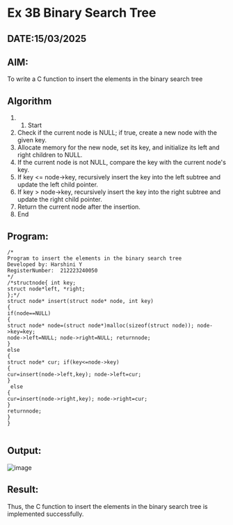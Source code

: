 # Ex 3B Binary Search Tree
## DATE:15/03/2025
## AIM:
To write a C function to insert the elements in the binary search tree

## Algorithm
1. 1.	Start
2.	Check if the current node is NULL; if true, create a new node with the given key.
3.	Allocate memory for the new node, set its key, and initialize its left and right children to NULL.
4.	If the current node is not NULL, compare the key with the current node's key.
5.	If key <= node->key, recursively insert the key into the left subtree and update the left child pointer.
6.	If key > node->key, recursively insert the key into the right subtree and update the right child pointer.
7.	Return the current node after the insertion.
8.	End

## Program:
```
/*
Program to insert the elements in the binary search tree
Developed by: Harshini Y
RegisterNumber:  212223240050
*/
/*structnode{ int key;
struct node*left, *right;
};*/
struct node* insert(struct node* node, int key)
{
if(node==NULL)
{
struct node* node=(struct node*)malloc(sizeof(struct node)); node->key=key;
node->left=NULL; node->right=NULL; returnnode;
}
else
{
struct node* cur; if(key<=node->key)
{
cur=insert(node->left,key); node->left=cur;
}
 else
{
cur=insert(node->right,key); node->right=cur;
}
returnnode;
}
}


```

## Output:

![image](https://github.com/user-attachments/assets/3bf49898-86cf-4b52-b253-b57b484da3a1)


## Result:
Thus, the C function to insert the elements in the binary search tree is implemented successfully.
